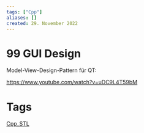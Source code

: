 ```yaml
---
tags: ["Cpp"]
aliases: []
created: 29. November 2022
---
```


# 99 GUI Design

Model-View-Design-Pattern für QT:

<https://www.youtube.com/watch?v=uDC9L4T59bM>

# Tags

[Cpp_STL](Cpp_STL.md)

